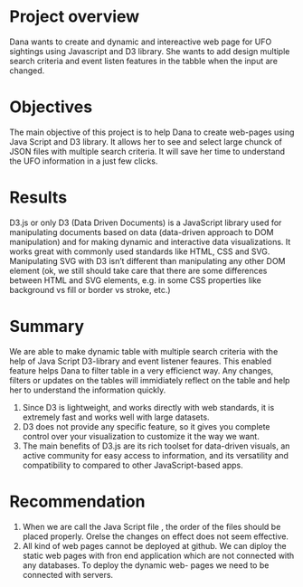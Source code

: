 # Project overview
Dana wants to create and dynamic and intereactive web page for UFO sightings using Javascript and D3 library. She wants to add design multiple search criteria and event listen features in the tabble when the input are changed.

# Objectives
The main objective of this project is to help Dana to create web-pages using Java Script and D3 library. It allows her to see and select large chunck of JSON files with multiple search criteria. It will save her time to understand the UFO information in a just few clicks. 

# Results
D3.js or only D3 (Data Driven Documents) is a JavaScript library used for manipulating documents based on data (data-driven approach to DOM manipulation) and for making dynamic and interactive data visualizations. It works great with commonly used standards like HTML, CSS and SVG. Manipulating SVG with D3 isn’t different than manipulating any other DOM element (ok, we still should take care that there are some differences between HTML and SVG elements, e.g. in some CSS properties like background vs fill or border vs stroke, etc.)

# Summary
We are able to make dynamic table with multiple search criteria with the help of Java Script D3-library and event listener feaures. This enabled feature helps Dana to filter table in a very efficienct way. Any changes, filters or updates on the tables will immidiately reflect on the table and help her to understand the information quickly. 

1. Since D3 is lightweight, and works directly with web standards, it is extremely fast and works well with large datasets.
2. D3 does not provide any specific feature, so it gives you complete control over your visualization to customize it the way we want.
3. The main benefits of D3.js are its rich toolset for data-driven visuals, an active community for easy access to information, and its versatility and compatibility to compared to other JavaScript-based apps.


# Recommendation
1. When we are call the Java Script file , the order of the files should be placed properly. Orelse the changes on effect does not seem effective.
2. All kind of web pages cannot be deployed at github. We can diploy the static web pages with fron end application which are not connected with any databases. To deploy the dynamic web- pages we need to be connected with servers.
